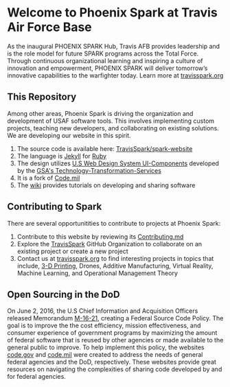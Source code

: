 # Welcome to Phoenix Spark at Travis Air Force Base

As the inaugural PHOENIX SPARK Hub, Travis AFB provides leadership and is the role model for future SPARK programs across the Total Force. Through continuous organizational learning and inspiring a culture of innovation and empowerment, PHOENIX SPARK will deliver tomorrow’s innovative capabilities to the warfighter today. Learn more at [travisspark.org](travisspark.github.io/sparkwebsite)

## This Repository

Among other areas, Phoenix Spark is driving the organization and development of USAF software tools. This involves implementing custom projects, teaching new developers, and collaborating on existing solutions. We are developing our website in this spirit. 

1. The source code is available here: [TravisSpark/spark-website](https://github.com/TravisSpark/spark-website)
2. The language is [Jekyll](https://jekyllrb.com/) for [Ruby](https://www.ruby-lang.org/en/)
3. The design utilizes [U.S Web Design System UI-Components](https://designsystem.digital.gov/) developed by the [GSA's Technology-Transformation-Services](https://www.gsa.gov/about-us/organization/federal-acquisition-service/technology-transformation-services)
4. It is a fork of [Code.mil](https://github.com/Code-dot-mil/code.mil)
5. The [wiki](https://github.com/TravisSpark/spark-website/wiki) provides tutorials on developing and sharing software

## Contributing to Spark

There are several opportunitities to contribute to projects at Phoenix Spark:

1. Contribute to this website by reviewing its [Contributing.md](https://github.com/TravisSpark/spark-website/blob/gh-pages/CONTRIBUTING.md)
2. Explore the [TravisSpark](https://github.com/TravisSpark) GitHub Organization to collaborate on an existing project or create a new project
3. Contact us at [travisspark.org](https://travisspark.org/contact/) to find interesting projects in topics that include, [3-D Printing](https://3dprint.com/218699/air-force-3d-printing-cups/), Drones, Additive Manufacturing, Virtual Reality, Machine Learning, and Operational Management Theory

## Open Sourcing in the DoD

On June 2, 2016, the U.S Chief Information and Acquisition Officers released Memorandum [M-16-21](https://code.gov/#/policy-guide/policy/introduction), creating a Federal Source Code Policy. The goal is to improve the the cost efficiency, mission effectiveness, and consumer experience of government programs by maximizing the amount of federal software that is reused by other agencies or made available to the general public to improve. To help implement this policy, the websites [code.gov](https://code.gov) and [code.mil](https://www.code.mil/#/) were created to address the needs of general federal agencies and the DoD, respectively. These websites provide great resources on navigating the complexities of sharing code developed by and for federal agencies. 
